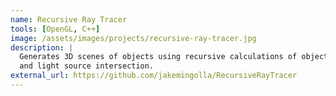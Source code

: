 ```yaml
---
name: Recursive Ray Tracer
tools: [OpenGL, C++]
image: /assets/images/projects/recursive-ray-tracer.jpg
description: |
  Generates 3D scenes of objects using recursive calculations of object
  and light source intersection.
external_url: https://github.com/jakemingolla/RecursiveRayTracer
---
```


